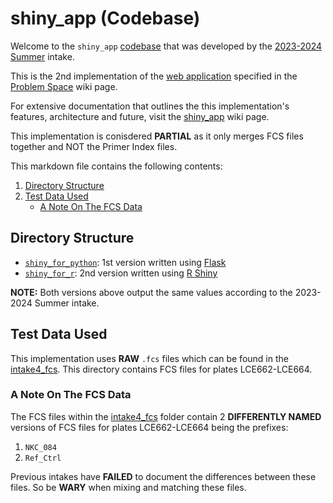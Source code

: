 # shiny_app (Codebase)

Welcome to the ```shiny_app``` [codebase]() that was developed by the [2023-2024 Summer](https://github.com/WEHI-ResearchComputing/Genomics-Metadata-Multiplexing/wiki/Contributors#intake-4-2023-2024-summer) intake.

This is the 2nd implementation of the [web application](https://github.com/WEHI-ResearchComputing/Genomics-Metadata-Multiplexing/wiki/Problem-Space#web-application) specified in the [Problem Space](https://github.com/WEHI-ResearchComputing/Genomics-Metadata-Multiplexing/wiki/Problem-Space) wiki page. 

For extensive documentation that outlines the this implementation's features, architecture and future, visit the [shiny_app]() wiki page.

This implementation is conisdered **PARTIAL** as it only merges FCS files together and NOT the Primer Index files.

This markdown file contains the following contents:
1. [Directory Structure](#directory-structure)
2. [Test Data Used](#test-data-used)
    - [A Note On The FCS Data](#a-note-on-the-fcs-data)

## Directory Structure
- [```shiny_for_python```](./shiny_for_python/): 1st version written using [Flask](https://flask.palletsprojects.com/en/3.0.x/)
- [```shiny_for_r```](./shiny_for_r/): 2nd version written using [R Shiny](https://www.rdocumentation.org/packages/shiny/versions/1.8.1.1)

**NOTE:** Both versions above output the same values according to the 2023-2024 Summer intake.

## Test Data Used
This implementation uses **RAW** ```.fcs``` files which can be found in the [intake4_fcs](../sample_data/fcs_files/intake4_fcs/). This directory contains FCS files for plates LCE662-LCE664.

### A Note On The FCS Data
The FCS files within the [intake4_fcs](../sample_data/fcs_files/intake4_fcs/) folder contain 2 **DIFFERENTLY NAMED** versions of FCS files for plates LCE662-LCE664 being the prefixes:
1. ```NKC_084```
2. ```Ref_Ctrl```

Previous intakes have **FAILED** to document the differences between these files. So be **WARY** when mixing and matching these files.
